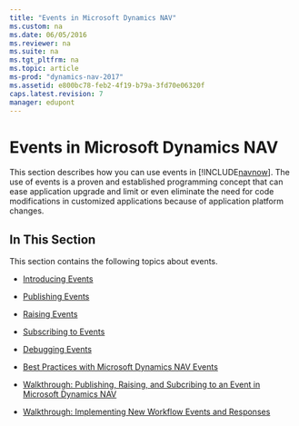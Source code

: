```yaml
---
title: "Events in Microsoft Dynamics NAV"
ms.custom: na
ms.date: 06/05/2016
ms.reviewer: na
ms.suite: na
ms.tgt_pltfrm: na
ms.topic: article
ms-prod: "dynamics-nav-2017"
ms.assetid: e800bc78-feb2-4f19-b79a-3fd70e06320f
caps.latest.revision: 7
manager: edupont
---
```

# Events in Microsoft Dynamics NAV
This section describes how you can use events in [!INCLUDE[navnow](includes/navnow_md.md)]. The use of events is a proven and established programming concept that can ease application upgrade and limit or even eliminate the need for code modifications in customized applications because of application platform changes.  
  
## In This Section  
 This section contains the following topics about events.  
  
-   [Introducing Events](Introducing-Events.md)  
  
-   [Publishing Events](Publishing-Events.md)  
  
-   [Raising Events](Raising-Events.md)  
  
-   [Subscribing to Events](Subscribing-to-Events.md)  
  
-   [Debugging Events](Debugging-Events.md)  
  
-   [Best Practices with Microsoft Dynamics NAV Events](Best-Practices-with-Microsoft-Dynamics-NAV-Events.md)  
  
-   [Walkthrough: Publishing, Raising, and Subcribing to an Event in Microsoft Dynamics NAV](Walkthrough:-Publishing,-Raising,-and-Subcribing-to-an-Event-in-Microsoft-Dynamics-NAV.md)  
  
-   [Walkthrough: Implementing New Workflow Events and Responses](Walkthrough:-Implementing-New-Workflow-Events-and-Responses.md)